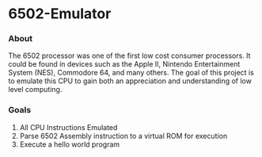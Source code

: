 # 6502-Emulator

### About
The 6502 processor was one of the first low cost consumer processors. It could be found in devices such as the Apple II, Nintendo Entertainment System (NES), Commodore 64, and many others. The goal of this project is to emulate this CPU to gain both an appreciation and understanding of low level computing. 

### Goals
1. All CPU Instructions Emulated 
2. Parse 6502 Assembly instruction to a virtual ROM for execution
3. Execute a hello world program
